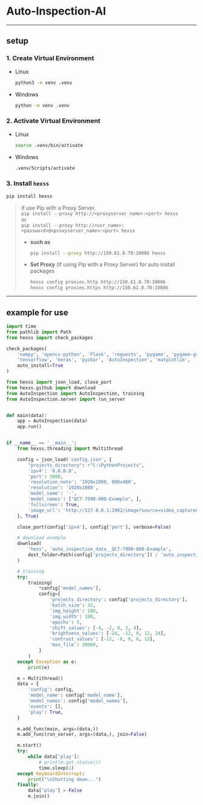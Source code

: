 # Auto-Inspection-AI

---

## setup

### 1. Create Virtual Environment

- Linux
    ```bash
    python3 -m venv .venv
    ```
- Windows
    ```bash
    python -m venv .venv
    ```

### 2. Activate Virtual Environment

- Linux
    ```bash
    source .venv/bin/activate
    ```
- Windows
   ```bash
   .venv/Scripts/activate
   ```

### 3. Install `hexss`

```bash
pip install hexss
```

> if use Pip with a Proxy Server.<br>
> `pip install --proxy http://<proxyserver_name>:<port> hexss`<br>
> or<br>
> `pip install --proxy http://<usr_name>:<password>@<proxyserver_name>:<port> hexss`<br>
>
>- **such as**
   >   ```bash
   >   pip install --proxy http://150.61.8.70:10086 hexss
   >   ```
>- **Set Proxy** (if using Pip with a Proxy Server) for auto install packages
   >   ```bash
   >   hexss config proxies.http http://150.61.8.70:10086
   >   hexss config proxies.https http://150.61.8.70:10086
   >   ```

---

## example for use

```python
import time
from pathlib import Path
from hexss import check_packages

check_packages(
    'numpy', 'opencv-python', 'Flask', 'requests', 'pygame', 'pygame-gui',
    'tensorflow', 'keras', 'pyzbar', 'AutoInspection', 'matplotlib',
    auto_install=True
)

from hexss import json_load, close_port
from hexss.github import download
from AutoInspection import AutoInspection, training
from AutoInspection.server import run_server


def main(data):
    app = AutoInspection(data)
    app.run()


if __name__ == '__main__':
    from hexss.threading import Multithread

    config = json_load('config.json', {
        "projects_directory": r"C:\PythonProjects",
        'ipv4': '0.0.0.0',
        'port': 3000,
        'resolution_note': '1920x1080, 800x480',
        'resolution': '1920x1080',
        'model_name': '-',
        'model_names': ["QC7-7990-000-Example", ],
        'fullscreen': True,
        'image_url': 'http://127.0.0.1:2002/image?source=video_capture&id=0',
    }, True)

    close_port(config['ipv4'], config['port'], verbose=False)

    # download example
    download(
        'hexs', 'auto_inspection_data__QC7-7990-000-Example',
        dest_folder=Path(config['projects_directory']) / 'auto_inspection_data__QC7-7990-000-Example'
    )

    # training
    try:
        training(
            *config['model_names'],
            config={
                'projects_directory': config['projects_directory'],
                'batch_size': 32,
                'img_height': 180,
                'img_width': 180,
                'epochs': 5,
                'shift_values': [-4, -2, 0, 2, 4],
                'brightness_values': [-24, -12, 0, 12, 24],
                'contrast_values': [-12, -6, 0, 6, 12],
                'max_file': 20000,
            }
        )
    except Exception as e:
        print(e)

    m = Multithread()
    data = {
        'config': config,
        'model_name': config['model_name'],
        'model_names': config['model_names'],
        'events': [],
        'play': True,
    }

    m.add_func(main, args=(data,))
    m.add_func(run_server, args=(data,), join=False)

    m.start()
    try:
        while data['play']:
            # print(m.get_status())
            time.sleep(1)
    except KeyboardInterrupt:
        print("\nShutting down...")
    finally:
        data['play'] = False
        m.join()


```